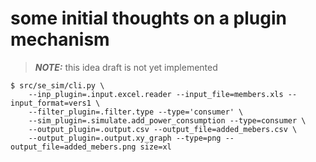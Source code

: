 # some initial thoughts on a plugin mechanism

> **_NOTE:_**  this idea draft is not yet implemented

````text
$ src/se_sim/cli.py \
    --inp_plugin=.input.excel.reader --input_file=members.xls --input_format=vers1 \
    --filter_plugin=.filter.type --type='consumer' \
    --sim_plugin=.simulate.add_power_consumption --type=consumer \
    --output_plugin=.output.csv --output_file=added_mebers.csv \
    --output_plugin=.output.xy_graph --type=png --output_file=added_mebers.png size=xl

````
